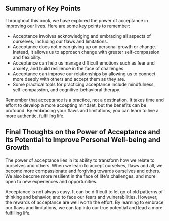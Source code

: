 
Summary of Key Points
---------------------

Throughout this book, we have explored the power of acceptance in improving our lives. Here are some key points to remember:

* Acceptance involves acknowledging and embracing all aspects of ourselves, including our flaws and limitations.
* Acceptance does not mean giving up on personal growth or change. Instead, it allows us to approach change with greater self-compassion and flexibility.
* Acceptance can help us manage difficult emotions such as fear and anxiety, and build resilience in the face of challenges.
* Acceptance can improve our relationships by allowing us to connect more deeply with others and accept them as they are.
* Some practical tools for practicing acceptance include mindfulness, self-compassion, and cognitive-behavioral therapy.

Remember that acceptance is a practice, not a destination. It takes time and effort to develop a more accepting mindset, but the benefits can be profound. By embracing your flaws and limitations, you can learn to live a more authentic, fulfilling life.

Final Thoughts on the Power of Acceptance and its Potential to Improve Personal Well-being and Growth
-----------------------------------------------------------------------------------------------------

The power of acceptance lies in its ability to transform how we relate to ourselves and others. When we learn to accept ourselves, flaws and all, we become more compassionate and forgiving towards ourselves and others. We also become more resilient in the face of life's challenges, and more open to new experiences and opportunities.

Acceptance is not always easy. It can be difficult to let go of old patterns of thinking and behavior, and to face our fears and vulnerabilities. However, the rewards of acceptance are well worth the effort. By learning to embrace our flaws and limitations, we can tap into our true potential and lead a more fulfilling life.
